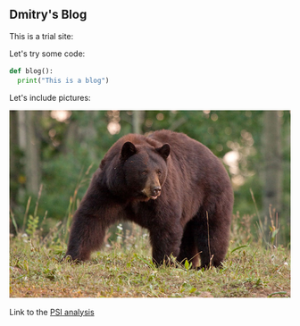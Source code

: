## Dmitry's Blog

This is a trial site: 

Let's try some code:

```python
def blog():
  print("This is a blog")
```

Let's include pictures:

![A Bear](/images/Feature-2-1.jpg)

Link to the [PSI analysis](https://diamond.ethz.ch/psi/Overview/HomePage.html)
